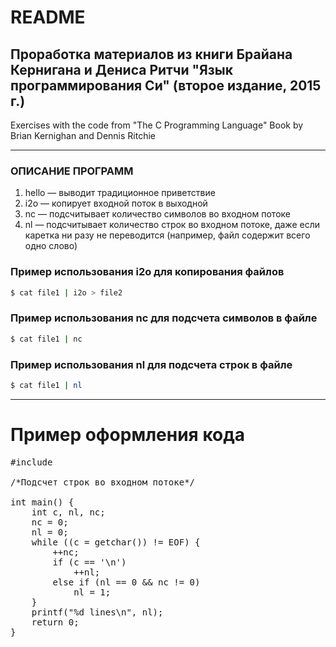 # README
Проработка материалов из книги Брайана Кернигана и Дениса Ритчи
"Язык программирования Си" (второе издание, 2015 г.)
---
Exercises with the code from "The C Programming Language"
Book by Brian Kernighan and Dennis Ritchie
***

### ОПИСАНИЕ ПРОГРАММ
1. hello &mdash; выводит традиционное приветствие
2. i2o &mdash; копирует входной поток в выходной
3. nc &mdash; подсчитывает количество символов во входном потоке
4. nl &mdash; подсчитывает количество строк во входном потоке, даже если каретка ни разу не переводится (например, файл содержит всего одно слово)

### Пример использования i2o для копирования файлов
```sh
$ cat file1 | i2o > file2
```

### Пример использования nc для подсчета символов в файле
```sh
$ cat file1 | nc
```

### Пример использования nl для подсчета строк в файле
```sh
$ cat file1 | nl
```
***

# Пример оформления кода
<pre lang="c">
#include <stdio.h>

/*Подсчет строк во входном потоке*/

int main() {
	int c, nl, nc;
	nc = 0;
	nl = 0;
	while ((c = getchar()) != EOF) {
		++nc;
		if (c == '\n')
			++nl;
		else if (nl == 0 && nc != 0)
			nl = 1;
	}
	printf("%d lines\n", nl);
	return 0;
}
</pre>